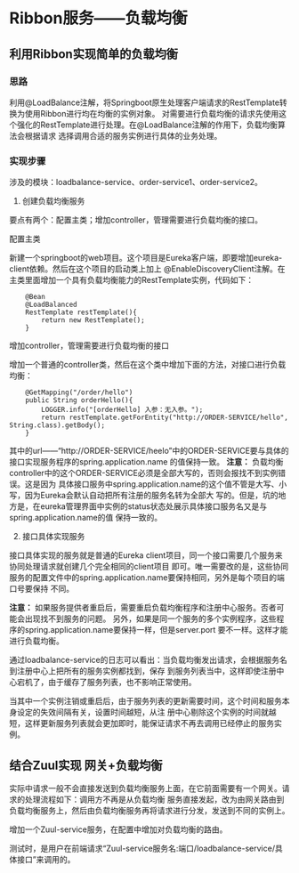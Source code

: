 # Ribbon服务——负载均衡

## 利用Ribbon实现简单的负载均衡

### 思路
利用@LoadBalance注解，将Springboot原生处理客户端请求的RestTemplate转换为使用Ribbon进行均在均衡的实例对象。
对需要进行负载均衡的请求先使用这个强化的RestTemplate进行处理。在@LoadBalance注解的作用下，负载均衡算法会根据请求
选择调用合适的服务实例进行具体的业务处理。

### 实现步骤
涉及的模块：loadbalance-service、order-service1、order-service2。

1. 创建负载均衡服务 

要点有两个：配置主类；增加controller，管理需要进行负载均衡的接口。

配置主类

新建一个springboot的web项目。这个项目是Eureka客户端，即要增加eureka-client依赖。然后在这个项目的启动类上加上
@EnableDiscoveryClient注解。在主类里面增加一个具有负载均衡能力的RestTemplate实例，代码如下：
```
    @Bean
    @LoadBalanced
    RestTemplate restTemplate(){
        return new RestTemplate();
    }
```

增加controller，管理需要进行负载均衡的接口

增加一个普通的controller类，然后在这个类中增加下面的方法，对接口进行负载均衡：

```
    @GetMapping("/order/hello")
    public String orderHello(){
        LOGGER.info("[orderHello] 入参：无入参。");
        return restTemplate.getForEntity("http://ORDER-SERVICE/hello", String.class).getBody();
    }
```

其中的url——“http://ORDER-SERVICE/heelo”中的ORDER-SERVICE要与具体的接口实现服务程序的spring.application.name
的值保持一致。
**注意：** 负载均衡controller中的这个ORDER-SERVICE必须是全部大写的，否则会报找不到实例错误。这是因为
具体接口服务中spring.application.name的这个值不管是大写、小写，因为Eureka会默认自动把所有注册的服务名转为全部大
写的。但是，坑的地方是，在eureka管理界面中实例的status状态处展示具体接口服务名又是与spring.application.name的值
保持一致的。

2. 接口具体实现服务

接口具体实现的服务就是普通的Eureka client项目，同一个接口需要几个服务来协同处理请求就创建几个完全相同的client项目
即可。唯一需要改的是，这些协同服务的配置文件中的spring.application.name要保持相同，另外是每个项目的端口号要保持
不同。

**注意：** 如果服务提供者重启后，需要重启负载均衡程序和注册中心服务。否者可能会出现找不到服务的问题。
另外，如果是同一个服务的多个实例程序，这些程序的spring.application.name要保持一样，但是server.port
要不一样。这样才能进行负载均衡。

通过loadbalance-service的日志可以看出：当负载均衡发出请求，会根据服务名到注册中心上把所有的服务实例都找到，保存
到服务列表当中，这样即使注册中心宕机了，由于缓存了服务列表，也不影响正常使用。

当其中一个实例注销或重启后，由于服务列表的更新需要时间，这个时间和服务本身设定的失效间隔有关，设置时间越短，从注
册中心剔除这个实例的时间就越短，这样更新服务列表就会更加即时，能保证请求不再去调用已经停止的服务实例。

## 结合Zuul实现 网关+负载均衡

实际中请求一般不会直接发送到负载均衡服务上面，在它前面需要有一个网关。请求的处理流程如下：调用方不再是从负载均衡
服务直接发起，改为由网关路由到负载均衡服务上，然后由负载均衡服务再将请求进行分发，发送到不同的实例上。

增加一个Zuul-service服务，在配置中增加对负载均衡的路由。

测试时，是用户在前端请求“Zuul-service服务名:端口/loadbalance-service/具体接口”来调用的。